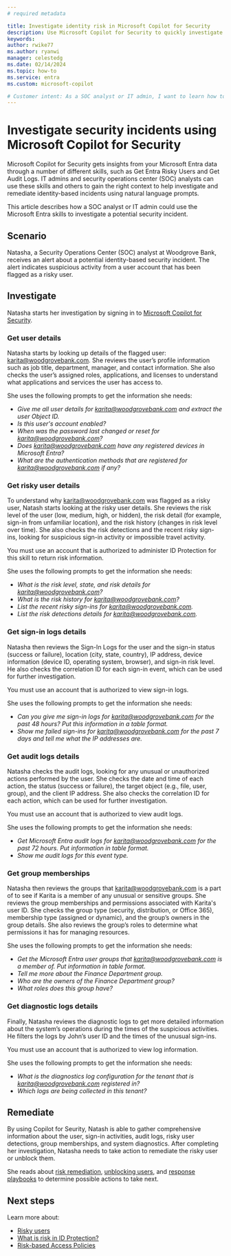 ```yaml
---
# required metadata

title: Investigate identity risk in Microsoft Copilot for Security
description: Use Microsoft Copilot for Security to quickly investigate identity-based security incident.
keywords:
author: rwike77
ms.author: ryanwi
manager: celestedg
ms.date: 02/14/2024
ms.topic: how-to
ms.service: entra
ms.custom: microsoft-copilot

# Customer intent: As a SOC analyst or IT admin, I want to learn how to use the Microsoft Entra skills so that I can quickly respond to a potential identity-based security incident.
---
```


# Investigate security incidents using Microsoft Copilot for Security

Microsoft Copilot for Security gets insights from your Microsoft Entra data through a number of different skills, such as Get Entra Risky Users and Get Audit Logs. IT admins and security operations center (SOC) analysts can use these skills and others to gain the right context to help investigate and remediate identity-based incidents using natural language prompts. 

This article describes how a SOC analyst or IT admin could use the Microsoft Entra skills to investigate a potential security incident. 

## Scenario

Natasha, a Security Operations Center (SOC) analyst at Woodgrove Bank, receives an alert about a potential identity-based security incident. The alert indicates suspicious activity from a user account that has been flagged as a risky user.

## Investigate

Natasha starts her investigation by signing in to [Microsoft Copilot for Security](https://securitycopilot.microsoft.com/).

### Get user details

Natasha starts by looking up details of the flagged user: karita@woodgrovebank.com.  She reviews the user’s profile information such as job title, department, manager, and contact information. She also checks the user’s assigned roles, applications, and licenses to understand what applications and services the user has access to.

She uses the following prompts to get the information she needs:

- *Give me all user details for karita@woodgrovebank.com and extract the user Object ID.*
- *Is this user's account enabled?*
- *When was the password last changed or reset for karita@woodgrovebank.com?*
- *Does karita@woodgrovebank.com have any registered devices in Microsoft Entra?*
- *What are the authentication methods that are registered for karita@woodgrovebank.com if any?*

### Get risky user details 

To understand why karita@woodgrovebank.com was flagged as a risky user, Natash starts looking at the risky user details.  She reviews the risk level of the user (low, medium, high, or hidden), the risk detail (for example, sign-in from unfamiliar location), and the risk history (changes in risk level over time). She also checks the risk detections and the recent risky sign-ins, looking for suspicious sign-in activity or impossible travel activity.  

You must use an account that is authorized to administer ID Protection for this skill to return risk information.

She uses the following prompts to get the information she needs:

- *What is the risk level, state, and risk details for karita@woodgrovebank.com?*
- *What is the risk history for karita@woodgrovebank.com?*
- *List the recent risky sign-ins for karita@woodgrovebank.com.* 
- *List the risk detections details for karita@woodgrovebank.com.*

### Get sign-in logs details

Natasha then reviews the Sign-In Logs for the user and the sign-in status (success or failure), location (city, state, country), IP address, device information (device ID, operating system, browser), and sign-in risk level. He also checks the correlation ID for each sign-in event, which can be used for further investigation.

You must use an account that is authorized to view sign-in logs. 

She uses the following prompts to get the information she needs:

- *Can you give me sign-in logs for karita@woodgrovebank.com for the past 48 hours? Put this information in a table format.*
- *Show me failed sign-ins for karita@woodgrovebank.com for the past 7 days and tell me what the IP addresses are.*

### Get audit logs details

Natasha checks the audit logs, looking for any unusual or unauthorized actions performed by the user. She checks the date and time of each action, the status (success or failure), the target object (e.g., file, user, group), and the client IP address. She also checks the correlation ID for each action, which can be used for further investigation.

You must use an account that is authorized to view audit logs. 

She uses the following prompts to get the information she needs:

- *Get Microsoft Entra audit logs for karita@woodgrovebank.com for the past 72 hours. Put information in table format.*
- *Show me audit logs for this event type.*

### Get group memberships

Natasha then reviews the groups that karita@woodgrovebank.com is a part of to see if Karita is a member of any unusual or sensitive groups. She reviews the group memberships and permissions associated with Karita's user ID. She checks the group type (security, distribution, or Office 365), membership type (assigned or dynamic), and the group’s owners in the group details. She also reviews the group’s roles to determine what permissions it has for managing resources.

She uses the following prompts to get the information she needs:

- *Get the Microsoft Entra user groups that karita@woodgrovebank.com is a member of. Put information in table format.*
- *Tell me more about the Finance Department group.*
- *Who are the owners of the Finance Department group?*
- *What roles does this group have?*

### Get diagnostic logs details

Finally, Natasha reviews the diagnostic logs to get more detailed information about the system’s operations during the times of the suspicious activities. He filters the logs by John’s user ID and the times of the unusual sign-ins.

You must use an account that is authorized to view log information. 

She uses the following prompts to get the information she needs:

- *What is the diagnostics log configuration for the tenant that is karita@woodgrovebank.com registered in?*
- *Which logs are being collected in this tenant?*

## Remediate

By using Copilot for Seurity, Natash is able to gather comprehensive information about the user, sign-in activities, audit logs, risky user detections, group memberships, and system diagnostics. After completing her investigation, Natasha needs to take action to remediate the risky user or unblock them.

She reads about [risk remediation](/entra/id-protection/howto-identity-protection-remediate-unblock#risk-remediation), [unblocking users](/entra/id-protection/howto-identity-protection-remediate-unblock#unblocking-users), and [response playbooks](/security/operations/incident-response-playbooks) to determine possible actions to take next.

## Next steps

Learn more about: 
- [Risky users](/entra/id-protection/howto-identity-protection-investigate-risk#risky-users)
- [What is risk in ID Protection?](/entra/id-protection/concept-identity-protection-risks)
- [Risk-based Access Policies](/entra/id-protection/concept-identity-protection-policies)

